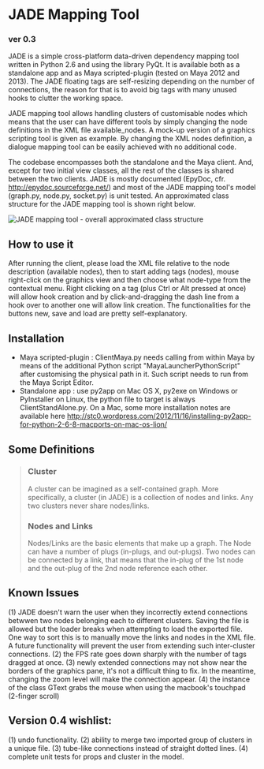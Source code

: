 # JADE Mapping Tool
### ver 0.3

JADE is a simple cross-platform data-driven dependency mapping tool written in Python 2.6 and using the library PyQt.
It is available both as a standalone app and as Maya scripted-plugin (tested on Maya 2012 and 2013). The JADE floating tags are self-resizing
depending on the number of connections, the reason for that is to avoid big tags with many unused hooks to clutter the working space.

JADE mapping tool allows handling clusters of customisable nodes which means that the user can have different tools by simply changing
the node definitions in the XML file available_nodes. A mock-up version of a graphics scripting tool is given as example.
By changing the XML nodes definition, a dialogue mapping tool can be easily achieved with no additional code.

The codebase encompasses both the standalone and the Maya client. And, except for two initial view classes, all the rest of the
classes is shared between the two clients. JADE is mostly documented (EpyDoc, cfr. http://epydoc.sourceforge.net/) and most of the JADE mapping
tool's model (graph.py, node.py, socket.py) is unit tested. An approximated class structure for the JADE mapping tool
is shown right below.

![JADE mapping tool - overall approximated class structure](http://www.stc0.co.uk/JADE_classes_rough_structure.jpg)

## How to use it
After running the client, please load the XML file relative to the node description (available nodes), then to start adding tags (nodes), 
mouse right-click on the graphics view and then choose what node-type from the contextual menu. Right clicking on a tag (plus Ctrl or Alt
pressed at once) will allow hook creation and by click-and-dragging the dash line from a hook over to another one will allow link creation.
The functionalities for the buttons new, save and load are pretty self-explanatory.

## Installation
 * Maya scripted-plugin : ClientMaya.py needs calling from within Maya by means of the additional Python script "MayaLauncherPythonScript" after
customising the physical path in it. Such script needs to run from the Maya Script Editor.
 * Standalone app : use py2app on Mac OS X, py2exe on Windows or PyInstaller on Linux, the python file to target is always ClientStandAlone.py.
On a Mac, some more installation notes are available here http://stc0.wordpress.com/2012/11/16/installing-py2app-for-python-2-6-8-macports-on-mac-os-lion/

## Some Definitions
> ### Cluster
> A cluster can be imagined as a self-contained graph. More specifically, a cluster (in JADE) is a collection of nodes and links.
> Any two clusters never share nodes/links.
> ### Nodes and Links
> Nodes/Links are the basic elements that make up a graph. The Node can have a number of plugs (in-plugs, and out-plugs).
> Two nodes can be connected by a link, that means that the in-plug of the 1st node and the out-plug of the 2nd node reference each other.

## Known Issues
(1) JADE doesn't warn the user when they incorrectly extend connections betwwen two nodes belonging each to different clusters.
Saving the file is allowed but the loader breaks when attempting to load the exported file. One way to sort this is to manually
move the links and nodes in the XML file. A future functionality will prevent the user from extending such inter-cluster
connections.
(2) the FPS rate goes down sharply with the number of tags dragged at once.
(3) newly extended connections may not show near the borders of the graphics pane, it's not a difficult thing to fix. In the meantime, changing the zoom level will make the connection appear.
(4) the instance of the class GText grabs the mouse when using the macbook's touchpad (2-finger scroll)

## Version 0.4 wishlist:
(1) undo functionality.
(2) ability to merge two imported group of clusters in a unique file.
(3) tube-like connections instead of straight dotted lines.
(4) complete unit tests for props and cluster in the model.


